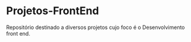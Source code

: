 # Projetos-FrontEnd
Repositório destinado a diversos projetos cujo foco é o Desenvolvimento front end.
